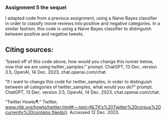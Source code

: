 ### Assignment 5 the sequel


I adapted code from a previous assignment, using a Naive Bayes classifier in order to classify movie reviews into positive and negative categories. In a similar fashion, this code is using a Naive Bayes classifier to distinguish between positive and negative tweets.


## Citing sources: 

“based off of this code above, how would you change this runner 
  below, now that we are using twitter_samples:” prompt. ChatGPT, 13 Dec. version 3.5, OpenAI, 14 Dec. 2023, chat.openai.com/chat.

“if i want to change this code for twitter_samples, in order to 
  distinguish between all categories of twitter_samples, what would you do?” prompt. ChatGPT, 13 Dec. version 3.5, OpenAI, 14 Dec. 2023, chat.openai.com/chat.

“Twitter Howto¶.” Twitter, 
  www.nltk.org/howto/twitter.html#:~:text=NLTK’s%20Twitter%20corpus%20currently%20contains,fileids(). Accessed 12 Dec. 2023. 

